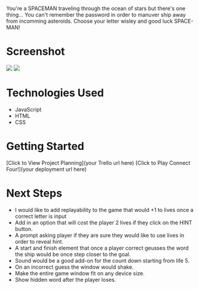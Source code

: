 # <SPACE-MAN>
You're a SPACEMAN traveling through the ocean of stars but there's one thing... You can't remember the password in order to manuver ship away from incomming asteroids. Choose your letter wisley and good luck SPACE-MAN!

# Screenshot

<img src="https://i.imgur.com/HZNKTYI.png">
<img src="https://i.imgur.com/oaK7kg7.png">

# Technologies Used

- JavaScript
- HTML
- CSS

# Getting Started

[Click to View Project Planning](your Trello url here)
[Click to Play Connect Four!](your deployment url here)

# Next Steps

- I would like to add replayability to the game that would +1 to lives once a correct letter is input
- Add in an option that will cost the player 2 lives if they click on the HINT button.
- A prompt asking player if they are sure they would like to use lives in order to reveal hint.
- A start and finish element that once a player correct geusses the word the ship would be once step closer to the goal.
- Sound would be a good add-on for the count down starting from life 5.
- On an incorrect guess the window would shake.
- Make the entire game window fit on any device size.
- Show hidden word after the player loses.
